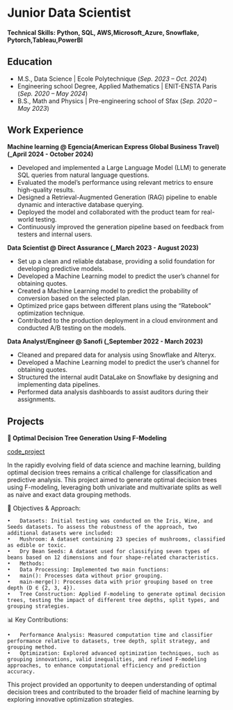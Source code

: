 # Junior Data Scientist


#### Technical Skills: Python, SQL, AWS,Microsoft_Azure, Snowflake, Pytorch,Tableau,PowerBI

## Education						       		
- M.S., Data Science	| Ecole Polytechnique (_Sep. 2023 – Oct. 2024_)
- Engineering school Degree, Applied Mathematics  |  ENIT-ENSTA Paris (_Sep. 2020 – May 2024_)        		
- B.S., Math and Physics | Pre-engineering school of Sfax  (_Sep. 2020 – May 2023_)

## Work Experience
**Machine learning @ Egencia(American Express Global Business Travel) (_April 2024 - October 2024)**
- Developed and implemented a Large Language Model (LLM) to generate SQL queries from natural language questions.
- Evaluated the model’s performance using relevant metrics to ensure high-quality results.
- Designed a Retrieval-Augmented Generation (RAG) pipeline to enable dynamic and interactive database querying.
- Deployed the model and collaborated with the product team for real-world testing.
- Continuously improved the generation pipeline based on feedback from testers and internal users.

**Data Scientist @ Direct Assurance  (_March 2023 - August 2023)**
- Set up a clean and reliable database, providing a solid foundation for developing predictive models.
- Developed a Machine Learning model to predict the user’s channel for obtaining quotes.
- Created a Machine Learning model to predict the probability of conversion based on the selected plan.
- Optimized price gaps between different plans using the “Ratebook” optimization technique.
- Contributed to the production deployment in a cloud environment and conducted A/B testing on the models.

**Data Analyst/Engineer @ Sanofi (_September 2022 - March 2023)**
- Cleaned and prepared data for analysis using Snowflake and Alteryx.
- Developed a Machine Learning model to predict the user’s channel for obtaining quotes.
- Structured the internal audit DataLake on Snowflake by designing and implementing data pipelines.
- Performed data analysis dashboards to assist auditors during their assignments.



## Projects
**🌳 Optimal Decision Tree Generation Using F-Modeling**

[code_project](https://github.com/mehdi-byte/RO)

In the rapidly evolving field of data science and machine learning, building optimal decision trees remains a critical challenge for classification and predictive analysis. This project aimed to generate optimal decision trees using F-modeling, leveraging both univariate and multivariate splits as well as naive and exact data grouping methods.

🎯 Objectives & Approach:

	•	Datasets: Initial testing was conducted on the Iris, Wine, and Seeds datasets. To assess the robustness of the approach, two additional datasets were included:
	•	Mushroom: A dataset containing 23 species of mushrooms, classified as edible or toxic.
	•	Dry Bean Seeds: A dataset used for classifying seven types of beans based on 12 dimensions and four shape-related characteristics.
	•	Methods:
	•	Data Processing: Implemented two main functions:
	•	main(): Processes data without prior grouping.
	•	main-merge(): Processes data with prior grouping based on tree depth (D ∈ {2, 3, 4}).
	•	Tree Construction: Applied F-modeling to generate optimal decision trees, testing the impact of different tree depths, split types, and grouping strategies.

📊 Key Contributions:

	•	Performance Analysis: Measured computation time and classifier performance relative to datasets, tree depth, split strategy, and grouping method.
	•	Optimization: Explored advanced optimization techniques, such as grouping innovations, valid inequalities, and refined F-modeling approaches, to enhance computational efficiency and prediction accuracy.

This project provided an opportunity to deepen understanding of optimal decision trees and contributed to the broader field of machine learning by exploring innovative optimization strategies.



